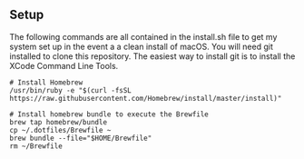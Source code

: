 ## Setup

The following commands are all contained in the install.sh file to get my system set up in the event a a clean install of macOS. You will need git installed to clone this repository. The easiest way to install git is to install the XCode Command Line Tools.

```
# Install Homebrew
/usr/bin/ruby -e "$(curl -fsSL https://raw.githubusercontent.com/Homebrew/install/master/install)"

# Install homebrew bundle to execute the Brewfile
brew tap homebrew/bundle
cp ~/.dotfiles/Brewfile ~
brew bundle --file="$HOME/Brewfile"
rm ~/Brewfile
